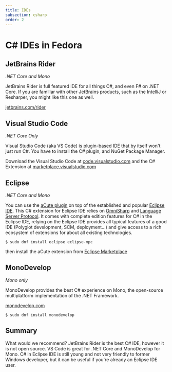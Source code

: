 ```yaml
---
title: IDEs
subsection: csharp
order: 2
---
```


# C# IDEs in Fedora

## JetBrains Rider

_.NET Core and Mono_

JetBrains Rider is full featured IDE for all things C#, and even F# on .NET Core. If you are familiar with other JetBrains products, such as the IntelliJ or Resharper, you might like this one as well.

[jetbrains.com/rider](http://jetbrains.com/rider)

## Visual Studio Code

_.NET Core Only_

Visual Studio Code (aka VS Code) is plugin-based IDE that by itself won't just run C#. You have to install the C# plugin, and NuGet Package Manager.

Download the Visual Studio Code at [code.visualstudio.com](https://code.visualstudio.com) and the C# Extension at [marketplace.visualstudio.com](https://marketplace.visualstudio.com/items?itemName=ms-vscode.csharp)

## Eclipse

_.NET Core and Mono_

You can use the [aCute plugin](https://marketplace.eclipse.org/content/acute-c-edition-eclipse-ide-experimental) on top of the established and popular [Eclipse IDE](/tools/eclipse/about.html). This C# extension for Eclipse IDE relies on [OmniSharp](http://www.omnisharp.net) and [Language Server Protocol](https://github.com/Microsoft/language-server-protocol). It comes with complete edition features for C# in the Eclipse IDE, relying on the Eclipse IDE provides all typical features of a good IDE (Polyglot development, SCM, deployment...) and give access to a rich ecosystem of extensions for about all existing technologies.

```
$ sudo dnf install eclipse eclipse-mpc
```
then install the aCute extension from [Eclipse Marketplace](https://marketplace.eclipse.org/content/acute-c-edition-eclipse-ide-experimental)

## MonoDevelop

_Mono only_

MonoDevelop provides the best C# experience on Mono, the open-source multiplatform implementation of the .NET Framework.

[monodevelop.com](http://www.monodevelop.com)

```
$ sudo dnf install monodevelop
```

## Summary

What would we recommend? JetBrains Rider is the best C# IDE, however it is not open source. VS Code is great for .NET Core and MonoDevelop for Mono. C# in Eclipse IDE is still young and not very friendly to former Windows developer, but it can be useful if you're already an Eclipse IDE user.
